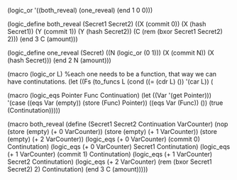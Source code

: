 

(logic_or '((both_reveal) (one_reveal) (end 1 0 0)))

(logic_define both_reveal (Secret1 Secret2)
  ((X (commit 0))
   (X (hash Secret1))
   (Y (commit 1))
   (Y (hash Secret2))
   (C (rem (bxor Secret1 Secret2) 2)))
  (end 3 C (amount)))

(logic_define one_reveal (Secret)
   ((N (logic_or (0 1)))
    (X (commit N))
    (X (hash Secret)))
   (end 2 N (amount)))


(macro (logic_or L)
       %each one needs to be a function, that way we can have continutations.
       (let ((Fs (to_funcs L
  (cond
    ((= (cdr L) ()) '(car L))
    (

(macro (logic_eqs Pointer Func Continuation)
  (let
    ((Var '(get Pointer)))
     '(case
       ((eqs Var (empty)) (store (Func) Pointer))
       ((eqs Var (Func)) ())
       (true (Continutation)))))

(macro both_reveal
  (define (Secret1 Secret2 Continuation VarCounter)
    (nop
     (store (empty) (+ 0 VarCounter))
     (store (empty) (+ 1 VarCounter))
     (store (empty) (+ 2 VarCounter))
     (logic_eqs (+ 0 VarCounter) (commit 0) Continutation)
     (logic_eqs (+ 0 VarCounter) Secret1 Continutation)
     (logic_eqs (+ 1 VarCounter) (commit 1) Continutation)
     (logic_eqs (+ 1 VarCounter) Secret2 Continutation)
     (logic_eqs (+ 2 VarCounter) (rem (bxor Secret1 Secret2) 2) Continutation)
     (end 3 C (amount)))))
  
          	   	    
